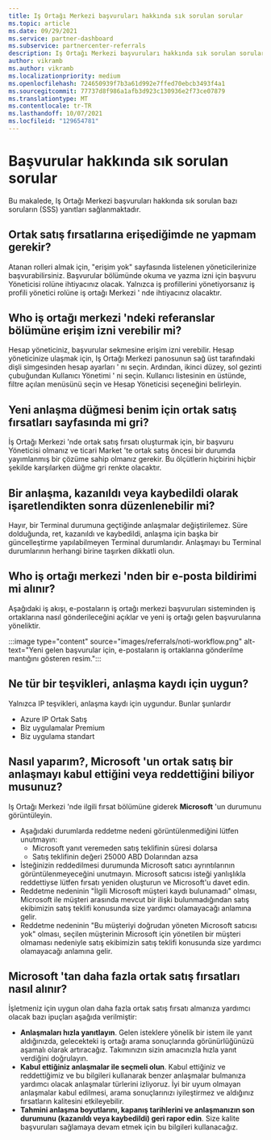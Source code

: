 ```yaml
---
title: Iş Ortağı Merkezi başvuruları hakkında sık sorulan sorular
ms.topic: article
ms.date: 09/29/2021
ms.service: partner-dashboard
ms.subservice: partnercenter-referrals
description: Iş Ortağı Merkezi başvuruları hakkında sık sorulan sorular
author: vikramb
ms.author: vikramb
ms.localizationpriority: medium
ms.openlocfilehash: 724650939f7b3a61d992e7ffed70ebcb3493f4a1
ms.sourcegitcommit: 77737d8f986a1afb3d923c130936e2f73ce07879
ms.translationtype: MT
ms.contentlocale: tr-TR
ms.lasthandoff: 10/07/2021
ms.locfileid: "129654781"
---
```

# <a name="frequently-asked-questions-on-referrals"></a>Başvurular hakkında sık sorulan sorular

Bu makalede, Iş Ortağı Merkezi başvuruları hakkında sık sorulan bazı soruların (SSS) yanıtları sağlanmaktadır.

## <a name="what-should-i-do-if-i-dont-have-access-to-co-sell-opportunities"></a>Ortak satış fırsatlarına erişediğimde ne yapmam gerekir?

Atanan rolleri almak için, "erişim yok" sayfasında listelenen yöneticilerinize başvurabilirsiniz. Başvurular bölümünde okuma ve yazma izni için başvuru Yöneticisi rolüne ihtiyacınız olacak. Yalnızca iş profillerini yönetiyorsanız iş profili yönetici rolüne iş ortağı Merkezi ' nde ihtiyacınız olacaktır.

## <a name="who-can-grant-me-access-to-the-referrals-section-in-partner-center"></a>Who iş ortağı merkezi 'ndeki referanslar bölümüne erişim izni verebilir mi?

Hesap yöneticiniz, başvurular sekmesine erişim izni verebilir. Hesap yöneticinize ulaşmak için, Iş Ortağı Merkezi panosunun sağ üst tarafındaki dişli simgesinden hesap ayarları ' nı seçin. Ardından, ikinci düzey, sol gezinti çubuğundan Kullanıcı Yönetimi ' ni seçin. Kullanıcı listesinin en üstünde, filtre açılan menüsünü seçin ve Hesap Yöneticisi seçeneğini belirleyin.

## <a name="new-deal-button-is-greyed-out-for-me-in-the-co-sell-opportunities-page"></a>Yeni anlaşma düğmesi benim için ortak satış fırsatları sayfasında mi gri?

İş Ortağı Merkezi 'nde ortak satış fırsatı oluşturmak için, bir başvuru Yöneticisi olmanız ve ticari Market 'te ortak satış öncesi bir durumda yayımlanmış bir çözüme sahip olmanız gerekir. Bu ölçütlerin hiçbirini hiçbir şekilde karşılarken düğme gri renkte olacaktır.

## <a name="can-a-deal-be-edited-after-it-is-marked-as-won-or-lost"></a>Bir anlaşma, kazanıldı veya kaybedildi olarak işaretlendikten sonra düzenlenebilir mi?

Hayır, bir Terminal durumuna geçtiğinde anlaşmalar değiştirilemez. Süre dolduğunda, ret, kazanıldı ve kaybedildi, anlaşma için başka bir güncelleştirme yapılabilmeyen Terminal durumlarıdır. Anlaşmayı bu Terminal durumlarının herhangi birine taşırken dikkatli olun.

## <a name="who-gets-an-email-notification-from-partner-center"></a>Who iş ortağı merkezi 'nden bir e-posta bildirimi mi alınır?

Aşağıdaki iş akışı, e-postaların iş ortağı merkezi başvuruları sisteminden iş ortaklarına nasıl gönderileceğini açıklar ve yeni iş ortağı gelen başvurularına yöneliktir.

:::image type="content" source="images/referrals/noti-workflow.png" alt-text="Yeni gelen başvurular için, e-postaların iş ortaklarına gönderilme mantığını gösteren resim.":::

## <a name="what-type-of-incentives-are-eligible-for-deal-registration"></a>Ne tür bir teşvikleri, anlaşma kaydı için uygun?

Yalnızca IP teşvikleri, anlaşma kaydı için uygundur. Bunlar şunlardır

- Azure IP Ortak Satış
- Biz uygulamalar Premium
- Biz uygulama standart

## <a name="how-do-i-know-if-microsoft-has-accepted-or-declined-a-co-sell-deal"></a>Nasıl yaparım?, Microsoft 'un ortak satış bir anlaşmayı kabul ettiğini veya reddettiğini biliyor musunuz?

Iş Ortağı Merkezi 'nde ilgili fırsat bölümüne giderek **Microsoft** 'un durumunu görüntüleyin.

- Aşağıdaki durumlarda reddetme nedeni görüntülenmediğini lütfen unutmayın:
  - Microsoft yanıt veremeden satış teklifinin süresi dolarsa
  - Satış teklifinin değeri 25000 ABD Dolarından azsa
- İsteğinizin reddedilmesi durumunda Microsoft satıcı ayrıntılarının görüntülenmeyeceğini unutmayın. Microsoft satıcısı isteği yanlışlıkla reddettiyse lütfen fırsatı yeniden oluşturun ve Microsoft'u davet edin.
- Reddetme nedeninin "İlgili Microsoft müşteri kaydı bulunamadı" olması, Microsoft ile müşteri arasında mevcut bir ilişki bulunmadığından satış ekibimizin satış teklifi konusunda size yardımcı olamayacağı anlamına gelir.
- Reddetme nedeninin "Bu müşteriyi doğrudan yöneten Microsoft satıcısı yok" olması, seçilen müşterinin Microsoft için yönetilen bir müşteri olmaması nedeniyle satış ekibimizin satış teklifi konusunda size yardımcı olamayacağı anlamına gelir.

## <a name="how-to-get-more-co-sell-opportunities-from-microsoft"></a>Microsoft 'tan daha fazla ortak satış fırsatları nasıl alınır?

İşletmeniz için uygun olan daha fazla ortak satış fırsatı almanıza yardımcı olacak bazı ipuçları aşağıda verilmiştir:

- **Anlaşmaları hızla yanıtlayın**. Gelen isteklere yönelik bir istem ile yanıt aldığınızda, gelecekteki iş ortağı arama sonuçlarında görünürlüğünüzü aşamalı olarak artıracağız. Takımınızın sizin amacınızla hızla yanıt verdiğini doğrulayın.
- **Kabul ettiğiniz anlaşmalar ile seçmeli olun**. Kabul ettiğiniz ve reddettiğimiz ve bu bilgileri kullanarak benzer anlaşmalar bulmanıza yardımcı olacak anlaşmalar türlerini izliyoruz. İyi bir uyum olmayan anlaşmalar kabul edilmesi, arama sonuçlarınızı iyileştirmez ve aldığınız fırsatların kalitesini etkileyebilir.
- **Tahmini anlaşma boyutlarını, kapanış tarihlerini ve anlaşmanızın son durumunu (kazanıldı veya kaybedildi) geri rapor edin**. Size kalite başvuruları sağlamaya devam etmek için bu bilgileri kullanacağız.
